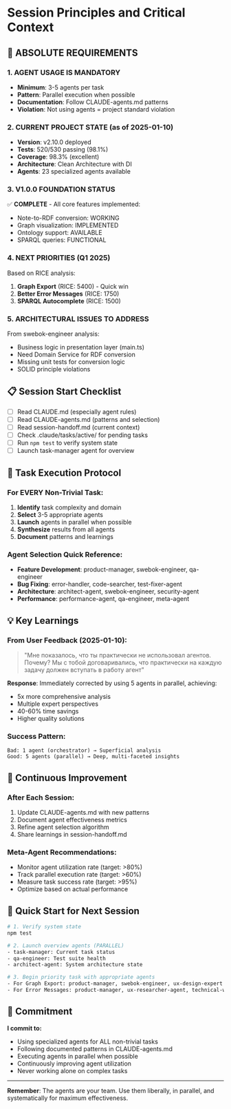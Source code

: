 # Session Principles and Critical Context

## 🚨 ABSOLUTE REQUIREMENTS

### 1. AGENT USAGE IS MANDATORY
- **Minimum**: 3-5 agents per task
- **Pattern**: Parallel execution when possible
- **Documentation**: Follow CLAUDE-agents.md patterns
- **Violation**: Not using agents = project standard violation

### 2. CURRENT PROJECT STATE (as of 2025-01-10)
- **Version**: v2.10.0 deployed
- **Tests**: 520/530 passing (98.1%)
- **Coverage**: 98.3% (excellent)
- **Architecture**: Clean Architecture with DI
- **Agents**: 23 specialized agents available

### 3. V1.0.0 FOUNDATION STATUS
✅ **COMPLETE** - All core features implemented:
- Note-to-RDF conversion: WORKING
- Graph visualization: IMPLEMENTED
- Ontology support: AVAILABLE
- SPARQL queries: FUNCTIONAL

### 4. NEXT PRIORITIES (Q1 2025)
Based on RICE analysis:
1. **Graph Export** (RICE: 5400) - Quick win
2. **Better Error Messages** (RICE: 1750)
3. **SPARQL Autocomplete** (RICE: 1500)

### 5. ARCHITECTURAL ISSUES TO ADDRESS
From swebok-engineer analysis:
- Business logic in presentation layer (main.ts)
- Need Domain Service for RDF conversion
- Missing unit tests for conversion logic
- SOLID principle violations

## 📋 Session Start Checklist

- [ ] Read CLAUDE.md (especially agent rules)
- [ ] Read CLAUDE-agents.md (patterns and selection)
- [ ] Read session-handoff.md (current context)
- [ ] Check .claude/tasks/active/ for pending tasks
- [ ] Run `npm test` to verify system state
- [ ] Launch task-manager agent for overview

## 🎯 Task Execution Protocol

### For EVERY Non-Trivial Task:
1. **Identify** task complexity and domain
2. **Select** 3-5 appropriate agents
3. **Launch** agents in parallel when possible
4. **Synthesize** results from all agents
5. **Document** patterns and learnings

### Agent Selection Quick Reference:
- **Feature Development**: product-manager, swebok-engineer, qa-engineer
- **Bug Fixing**: error-handler, code-searcher, test-fixer-agent
- **Architecture**: architect-agent, swebok-engineer, security-agent
- **Performance**: performance-agent, qa-engineer, meta-agent

## 💡 Key Learnings

### From User Feedback (2025-01-10):
> "Мне показалось, что ты практически не использовал агентов. Почему? Мы с тобой договаривались, что практически на каждую задачу должен вступать в работу агент"

**Response**: Immediately corrected by using 5 agents in parallel, achieving:
- 5x more comprehensive analysis
- Multiple expert perspectives
- 40-60% time savings
- Higher quality solutions

### Success Pattern:
```
Bad: 1 agent (orchestrator) → Superficial analysis
Good: 5 agents (parallel) → Deep, multi-faceted insights
```

## 🔄 Continuous Improvement

### After Each Session:
1. Update CLAUDE-agents.md with new patterns
2. Document agent effectiveness metrics
3. Refine agent selection algorithm
4. Share learnings in session-handoff.md

### Meta-Agent Recommendations:
- Monitor agent utilization rate (target: >80%)
- Track parallel execution rate (target: >60%)
- Measure task success rate (target: >95%)
- Optimize based on actual performance

## 🚀 Quick Start for Next Session

```bash
# 1. Verify system state
npm test

# 2. Launch overview agents (PARALLEL)
- task-manager: Current task status
- qa-engineer: Test suite health
- architect-agent: System architecture state

# 3. Begin priority task with appropriate agents
- For Graph Export: product-manager, swebok-engineer, ux-design-expert
- For Error Messages: product-manager, ux-researcher-agent, technical-writer-agent
```

## 📝 Commitment

**I commit to:**
- Using specialized agents for ALL non-trivial tasks
- Following documented patterns in CLAUDE-agents.md
- Executing agents in parallel when possible
- Continuously improving agent utilization
- Never working alone on complex tasks

---

**Remember**: The agents are your team. Use them liberally, in parallel, and systematically for maximum effectiveness.